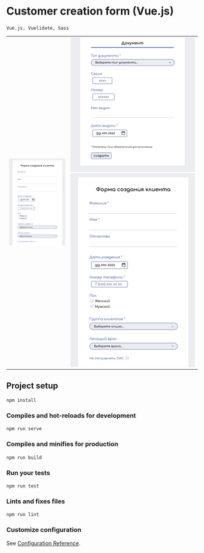 # Customer creation form (Vue.js)

```
Vue.js, Vuelidate, Sass
```
|     |     |
| --- | --- |
| ![Screen_1](screenshots/screen_1.png) | ![Screen_2](screenshots/screen_2.png) ![Screen_3](screenshots/screen_1.png)  |

## Project setup
```
npm install
```

### Compiles and hot-reloads for development
```
npm run serve
```

### Compiles and minifies for production
```
npm run build
```

### Run your tests
```
npm run test
```

### Lints and fixes files
```
npm run lint
```

### Customize configuration
See [Configuration Reference](https://cli.vuejs.org/config/).
